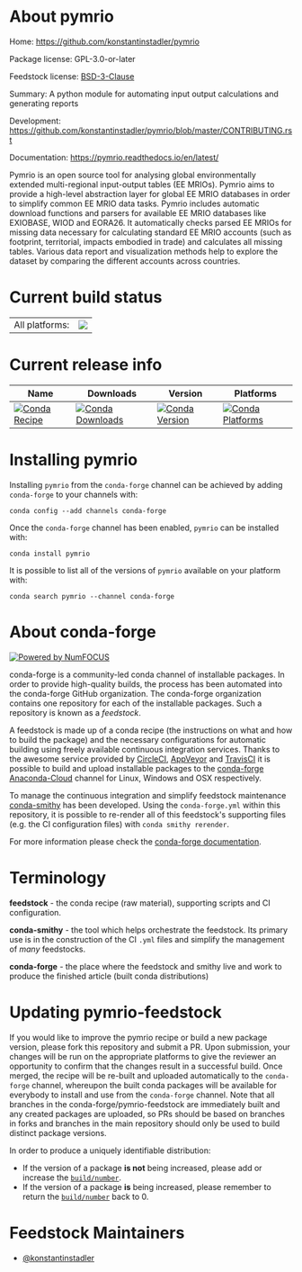 About pymrio
============

Home: https://github.com/konstantinstadler/pymrio

Package license: GPL-3.0-or-later

Feedstock license: [BSD-3-Clause](https://github.com/conda-forge/pymrio-feedstock/blob/master/LICENSE.txt)

Summary: A python module for automating input output calculations and generating reports

Development: https://github.com/konstantinstadler/pymrio/blob/master/CONTRIBUTING.rst

Documentation: https://pymrio.readthedocs.io/en/latest/

Pymrio is an open source tool for analysing global environmentally extended
multi-regional input-output tables (EE MRIOs). Pymrio aims to provide a
high-level abstraction layer for global EE MRIO databases in order to
simplify common EE MRIO data tasks. Pymrio includes automatic download
functions and parsers for available EE MRIO databases like EXIOBASE, WIOD
and EORA26. It automatically checks parsed EE MRIOs for missing data
necessary for calculating standard EE MRIO accounts (such as footprint,
territorial, impacts embodied in trade) and calculates all missing tables.
Various data report and visualization methods help to explore the dataset
by comparing the different accounts across countries.


Current build status
====================


<table><tr><td>All platforms:</td>
    <td>
      <a href="https://dev.azure.com/conda-forge/feedstock-builds/_build/latest?definitionId=11272&branchName=master">
        <img src="https://dev.azure.com/conda-forge/feedstock-builds/_apis/build/status/pymrio-feedstock?branchName=master">
      </a>
    </td>
  </tr>
</table>

Current release info
====================

| Name | Downloads | Version | Platforms |
| --- | --- | --- | --- |
| [![Conda Recipe](https://img.shields.io/badge/recipe-pymrio-green.svg)](https://anaconda.org/conda-forge/pymrio) | [![Conda Downloads](https://img.shields.io/conda/dn/conda-forge/pymrio.svg)](https://anaconda.org/conda-forge/pymrio) | [![Conda Version](https://img.shields.io/conda/vn/conda-forge/pymrio.svg)](https://anaconda.org/conda-forge/pymrio) | [![Conda Platforms](https://img.shields.io/conda/pn/conda-forge/pymrio.svg)](https://anaconda.org/conda-forge/pymrio) |

Installing pymrio
=================

Installing `pymrio` from the `conda-forge` channel can be achieved by adding `conda-forge` to your channels with:

```
conda config --add channels conda-forge
```

Once the `conda-forge` channel has been enabled, `pymrio` can be installed with:

```
conda install pymrio
```

It is possible to list all of the versions of `pymrio` available on your platform with:

```
conda search pymrio --channel conda-forge
```


About conda-forge
=================

[![Powered by NumFOCUS](https://img.shields.io/badge/powered%20by-NumFOCUS-orange.svg?style=flat&colorA=E1523D&colorB=007D8A)](http://numfocus.org)

conda-forge is a community-led conda channel of installable packages.
In order to provide high-quality builds, the process has been automated into the
conda-forge GitHub organization. The conda-forge organization contains one repository
for each of the installable packages. Such a repository is known as a *feedstock*.

A feedstock is made up of a conda recipe (the instructions on what and how to build
the package) and the necessary configurations for automatic building using freely
available continuous integration services. Thanks to the awesome service provided by
[CircleCI](https://circleci.com/), [AppVeyor](https://www.appveyor.com/)
and [TravisCI](https://travis-ci.com/) it is possible to build and upload installable
packages to the [conda-forge](https://anaconda.org/conda-forge)
[Anaconda-Cloud](https://anaconda.org/) channel for Linux, Windows and OSX respectively.

To manage the continuous integration and simplify feedstock maintenance
[conda-smithy](https://github.com/conda-forge/conda-smithy) has been developed.
Using the ``conda-forge.yml`` within this repository, it is possible to re-render all of
this feedstock's supporting files (e.g. the CI configuration files) with ``conda smithy rerender``.

For more information please check the [conda-forge documentation](https://conda-forge.org/docs/).

Terminology
===========

**feedstock** - the conda recipe (raw material), supporting scripts and CI configuration.

**conda-smithy** - the tool which helps orchestrate the feedstock.
                   Its primary use is in the construction of the CI ``.yml`` files
                   and simplify the management of *many* feedstocks.

**conda-forge** - the place where the feedstock and smithy live and work to
                  produce the finished article (built conda distributions)


Updating pymrio-feedstock
=========================

If you would like to improve the pymrio recipe or build a new
package version, please fork this repository and submit a PR. Upon submission,
your changes will be run on the appropriate platforms to give the reviewer an
opportunity to confirm that the changes result in a successful build. Once
merged, the recipe will be re-built and uploaded automatically to the
`conda-forge` channel, whereupon the built conda packages will be available for
everybody to install and use from the `conda-forge` channel.
Note that all branches in the conda-forge/pymrio-feedstock are
immediately built and any created packages are uploaded, so PRs should be based
on branches in forks and branches in the main repository should only be used to
build distinct package versions.

In order to produce a uniquely identifiable distribution:
 * If the version of a package **is not** being increased, please add or increase
   the [``build/number``](https://conda.io/docs/user-guide/tasks/build-packages/define-metadata.html#build-number-and-string).
 * If the version of a package **is** being increased, please remember to return
   the [``build/number``](https://conda.io/docs/user-guide/tasks/build-packages/define-metadata.html#build-number-and-string)
   back to 0.

Feedstock Maintainers
=====================

* [@konstantinstadler](https://github.com/konstantinstadler/)

